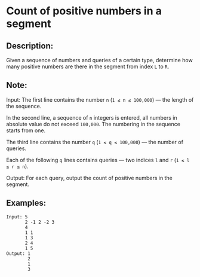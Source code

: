 # Count of positive numbers in a segment

## Description:

Given a sequence of numbers and queries of a certain type, determine how many positive numbers are there in the segment from index `L` to `R`.

## Note:

Input: The first line contains the number `n` (`1 ≤ n ≤ 100,000`) — the length of the sequence.

In the second line, a sequence of `n` integers is entered, all numbers in absolute value do not exceed `100,000`. The numbering in the sequence starts from one.

The third line contains the number `q` (`1 ≤ q ≤ 100,000`) — the number of queries.

Each of the following `q` lines contains queries — two indices `l` and `r` (`1 ≤ l ≤ r ≤ n`).

Output: For each query, output the count of positive numbers in the segment.

## Examples:

```
Input: 5
       2 -1 2 -2 3
       4
       1 1
       1 3
       2 4
       1 5
Output: 1
        2
        1
        3
```

